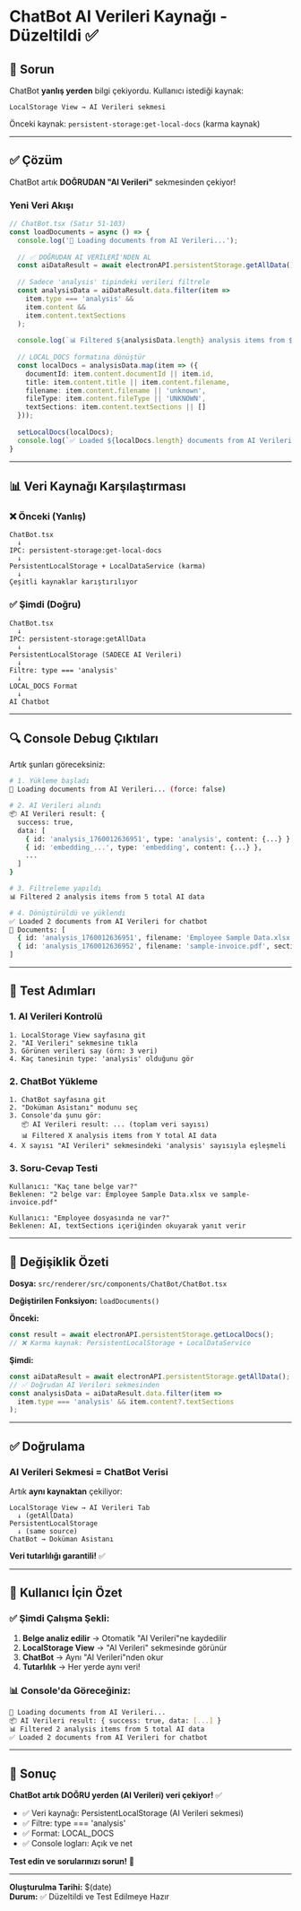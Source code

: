 # ChatBot AI Verileri Kaynağı - Düzeltildi ✅

## 🎯 Sorun

ChatBot **yanlış yerden** bilgi çekiyordu. Kullanıcı istediği kaynak:

```
LocalStorage View → AI Verileri sekmesi
```

Önceki kaynak: `persistent-storage:get-local-docs` (karma kaynak)

---

## ✅ Çözüm

ChatBot artık **DOĞRUDAN "AI Verileri"** sekmesinden çekiyor!

### Yeni Veri Akışı

```typescript
// ChatBot.tsx (Satır 51-103)
const loadDocuments = async () => {
  console.log('🔄 Loading documents from AI Verileri...');
  
  // ✅ DOĞRUDAN AI VERİLERİ'NDEN AL
  const aiDataResult = await electronAPI.persistentStorage.getAllData();
  
  // Sadece 'analysis' tipindeki verileri filtrele
  const analysisData = aiDataResult.data.filter(item => 
    item.type === 'analysis' && 
    item.content && 
    item.content.textSections
  );
  
  console.log(`📊 Filtered ${analysisData.length} analysis items from ${aiDataResult.data.length} total AI data`);
  
  // LOCAL_DOCS formatına dönüştür
  const localDocs = analysisData.map(item => ({
    documentId: item.content.documentId || item.id,
    title: item.content.title || item.content.filename,
    filename: item.content.filename || 'unknown',
    fileType: item.content.fileType || 'UNKNOWN',
    textSections: item.content.textSections || []
  }));
  
  setLocalDocs(localDocs);
  console.log(`✅ Loaded ${localDocs.length} documents from AI Verileri`);
}
```

---

## 📊 Veri Kaynağı Karşılaştırması

### ❌ Önceki (Yanlış)
```
ChatBot.tsx
  ↓
IPC: persistent-storage:get-local-docs
  ↓
PersistentLocalStorage + LocalDataService (karma)
  ↓
Çeşitli kaynaklar karıştırılıyor
```

### ✅ Şimdi (Doğru)
```
ChatBot.tsx
  ↓
IPC: persistent-storage:getAllData
  ↓
PersistentLocalStorage (SADECE AI Verileri)
  ↓
Filtre: type === 'analysis'
  ↓
LOCAL_DOCS Format
  ↓
AI Chatbot
```

---

## 🔍 Console Debug Çıktıları

Artık şunları göreceksiniz:

```bash
# 1. Yükleme başladı
🔄 Loading documents from AI Verileri... (force: false)

# 2. AI Verileri alındı
📦 AI Verileri result: {
  success: true,
  data: [
    { id: 'analysis_1760012636951', type: 'analysis', content: {...} },
    { id: 'embedding_...', type: 'embedding', content: {...} },
    ...
  ]
}

# 3. Filtreleme yapıldı
📊 Filtered 2 analysis items from 5 total AI data

# 4. Dönüştürüldü ve yüklendi
✅ Loaded 2 documents from AI Verileri for chatbot
📄 Documents: [
  { id: 'analysis_1760012636951', filename: 'Employee Sample Data.xlsx', sections: 35 },
  { id: 'analysis_1760012636952', filename: 'sample-invoice.pdf', sections: 10 }
]
```

---

## 🧪 Test Adımları

### 1. AI Verileri Kontrolü
```
1. LocalStorage View sayfasına git
2. "AI Verileri" sekmesine tıkla
3. Görünen verileri say (örn: 3 veri)
4. Kaç tanesinin type: 'analysis' olduğunu gör
```

### 2. ChatBot Yükleme
```
1. ChatBot sayfasına git
2. "Doküman Asistanı" modunu seç
3. Console'da şunu gör:
   📦 AI Verileri result: ... (toplam veri sayısı)
   📊 Filtered X analysis items from Y total AI data
4. X sayısı "AI Verileri" sekmesindeki 'analysis' sayısıyla eşleşmeli
```

### 3. Soru-Cevap Testi
```
Kullanıcı: "Kaç tane belge var?"
Beklenen: "2 belge var: Employee Sample Data.xlsx ve sample-invoice.pdf"

Kullanıcı: "Employee dosyasında ne var?"
Beklenen: AI, textSections içeriğinden okuyarak yanıt verir
```

---

## 📁 Değişiklik Özeti

**Dosya:** `src/renderer/src/components/ChatBot/ChatBot.tsx`

**Değiştirilen Fonksiyon:** `loadDocuments()`

**Önceki:**
```typescript
const result = await electronAPI.persistentStorage.getLocalDocs();
// ❌ Karma kaynak: PersistentLocalStorage + LocalDataService
```

**Şimdi:**
```typescript
const aiDataResult = await electronAPI.persistentStorage.getAllData();
// ✅ Doğrudan AI Verileri sekmesinden
const analysisData = aiDataResult.data.filter(item => 
  item.type === 'analysis' && item.content?.textSections
);
```

---

## ✅ Doğrulama

### AI Verileri Sekmesi = ChatBot Verisi

Artık **aynı kaynaktan** çekiliyor:

```
LocalStorage View → AI Verileri Tab
  ↓ (getAllData)
PersistentLocalStorage
  ↓ (same source)
ChatBot → Doküman Asistanı
```

**Veri tutarlılığı garantili!** ✅

---

## 🎯 Kullanıcı İçin Özet

### ✅ Şimdi Çalışma Şekli:

1. **Belge analiz edilir** → Otomatik "AI Verileri"ne kaydedilir
2. **LocalStorage View** → "AI Verileri" sekmesinde görünür
3. **ChatBot** → Aynı "AI Verileri"nden okur
4. **Tutarlılık** → Her yerde aynı veri!

### 📊 Console'da Göreceğiniz:

```bash
🔄 Loading documents from AI Verileri...
📦 AI Verileri result: { success: true, data: [...] }
📊 Filtered 2 analysis items from 5 total AI data
✅ Loaded 2 documents from AI Verileri for chatbot
```

---

## 🚀 Sonuç

**ChatBot artık DOĞRU yerden (AI Verileri) veri çekiyor!** ✅

- ✅ Veri kaynağı: PersistentLocalStorage (AI Verileri sekmesi)
- ✅ Filtre: type === 'analysis'
- ✅ Format: LOCAL_DOCS
- ✅ Console logları: Açık ve net

**Test edin ve sorularınızı sorun!** 🎉

---

**Oluşturulma Tarihi:** $(date)  
**Durum:** ✅ Düzeltildi ve Test Edilmeye Hazır

